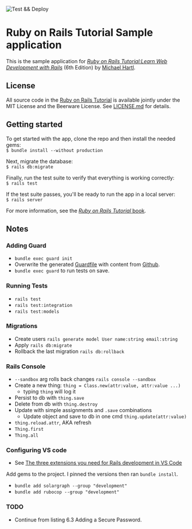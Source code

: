 ![Test && Deploy](https://github.com/neilkidd/ror_sample_app/workflows/Ruby%20Test%20and%20Deploy/badge.svg)

# Ruby on Rails Tutorial Sample application

This is the sample application for [*Ruby on Rails Tutorial:Learn Web Development with Rails*](https://www.railstutorial.org/) (6th Edition) by [Michael Hartl](https://www.michaelhartl.com/).

## License

All source code in the [Ruby on Rails Tutorial](https://www.railstutorial.org/) is available jointly under the MIT License and the Beerware License. See [LICENSE.md](LICENSE.md) for details.

## Getting started

To get started with the app, clone the repo and then install the needed gems:  
```$ bundle install --without production```

Next, migrate the database:  
```$ rails db:migrate```

Finally, run the test suite to verify that everything is working correctly:  
```$ rails test```

If the test suite passes, you'll be ready to run the app in a local server:  
```$ rails server```

For more information, see the [*Ruby on Rails Tutorial* book](https://www.railstutorial.org/book).

## Notes

### Adding Guard

- `bundle exec guard init`
- Overwrite the generated [Guardfile](Guardfile) with content from [Github](https://github.com/mhartl/sample_app_6th_ed/blob/master/Guardfile).
- `bundle exec guard` to run tests on save.

### Running Tests

- `rails test`
- `rails test:integration`
- `rails test:models`

### Migrations

- Create users `rails generate model User name:string email:string`
- Apply `rails db:migrate`
- Rollback the last migration `rails db:rollback`

### Rails Console

- `--sandbox` arg rolls back changes `rails console --sandbox`
- Create a new thing: `thing = Class.new(attr:value, attr:value ...)`
  - typing `thing` will log it
- Persist to db with `thing.save`
- Delete from db with `thing.destroy`
- Update with simple assignments and `.save` combinations
  - Update object and save to db in one cmd `thing.update(attr:value)`
- `thing.reload.attr`, AKA refresh
- `Thing.first`
- `Thing.all`

### Configuring VS code

- See [The three extensions you need for Rails development in VS Code](https://dev.to/vvo/the-three-extensions-you-need-for-rails-in-vs-code-5h7j)

Add gems to the project. I pinned the versions then ran `bundle install`.
- `bundle add solargraph --group "development"`
- `bundle add rubocop --group "development"`

### TODO

- Continue from listing 6.3 Adding a Secure Password.
